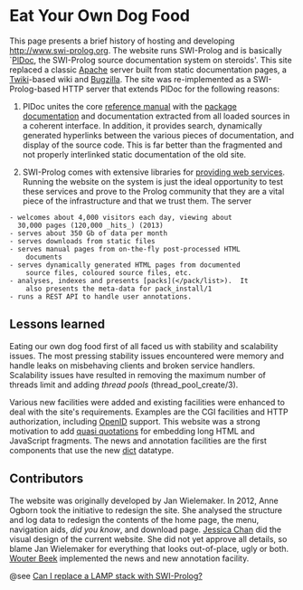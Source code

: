 # Eat Your Own Dog Food

This page presents a brief history of hosting and developing
http://www.swi-prolog.org. The website runs SWI-Prolog and is basically
`[PlDoc](</pldoc/package/pldoc.html>), the SWI-Prolog source
documentation system on steroids'. This site replaced a classic
[Apache](http://httpd.apache.org/) server built from static
documentation pages, a [Twiki](http://twiki.org/)-based wiki and
[Bugzilla](http://www.bugzilla.org/). The site was re-implemented as a
SWI-Prolog-based HTTP server that extends PlDoc for the following
reasons:

  1. PlDoc unites the core [reference
  manual](</pldoc/doc_for?object=manual>) with the [package
  documentation](</pldoc/doc_for?object=packages>) and documentation
  extracted from all loaded sources in a coherent interface. In
  addition, it provides search, dynamically generated hyperlinks
  between the various pieces of documentation, and display of the
  source code.  This is far better than the fragmented and
  not properly interlinked static documentation of the old site.

  2. SWI-Prolog comes with extensive libraries for [providing web
  services](</howto/http/>).  Running the website on the system is
  just the ideal opportunity to test these services and prove to the
  Prolog community that they are a vital piece of the infrastructure
  and that we trust them.  The server

    - welcomes about 4,000 visitors each day, viewing about
      30,000 pages (120,000 _hits_) (2013)
    - serves about 350 Gb of data per month
    - serves downloads from static files
    - serves manual pages from on-the-fly post-processed HTML
        documents
    - serves dynamically generated HTML pages from documented
        source files, coloured source files, etc.
    - analyses, indexes and presents [packs](</pack/list>).  It
        also presents the meta-data for pack_install/1
    - runs a REST API to handle user annotations.

## Lessons learned

Eating our own dog food first of all faced us with stability and
scalability issues. The most pressing stability issues encountered were
memory and handle leaks on misbehaving clients and broken service
handlers. Scalability issues have resulted in removing the maximum
number of threads limit and adding _thread pools_
(thread_pool_create/3).

Various new facilities were added and existing facilities were enhanced
to deal with the site's requirements. Examples are the CGI facilities
and HTTP authorization, including [OpenID](http://openid.net/) support.
This website was a strong motivation to add [quasi
quotations](</pldoc/man?section=quasiquotations>) for embedding long
HTML and JavaScript fragments.  The news and annotation facilities are
the first components that use the new [dict](</pldoc/man?section=dicts>)
datatype.

## Contributors

The website was originally developed by Jan Wielemaker. In 2012, Anne
Ogborn took the initiative to redesign the site. She analysed the
structure and log data to redesign the contents of the home page, the
menu, navigation aids, _did you know_, and download page. [Jessica
Chan](http://jessicachanstudios.com/) did the visual design of the
current website. She did not yet approve all details, so blame Jan
Wielemaker for everything that looks out-of-place, ugly or both. [Wouter
Beek](http://wouterbeek.com/) implemented the news and new annotation
facility.

@see [Can I replace a LAMP stack with SWI-Prolog?](</FAQ/PrologLAMP.md>)
